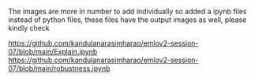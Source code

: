 The images are more in number to add individually so added a ipynb files instead of python files, these files have the output images as well, please kindly check

https://github.com/kandulanarasimharao/emlov2-session-07/blob/main/Explain.ipynb
https://github.com/kandulanarasimharao/emlov2-session-07/blob/main/robustness.ipynb
